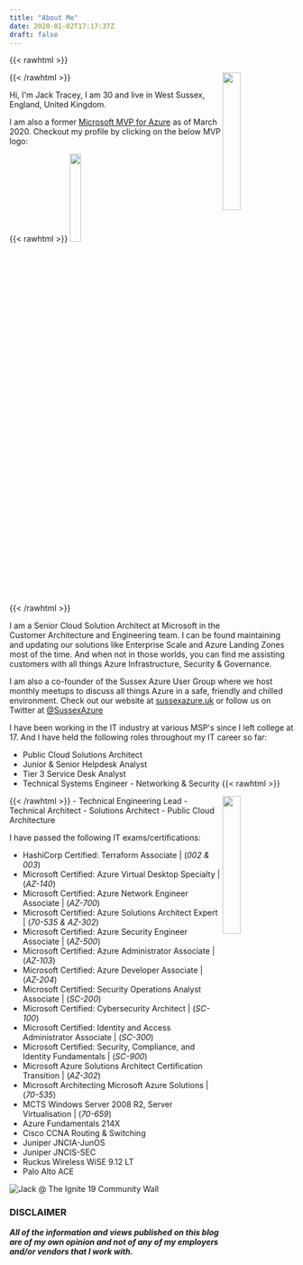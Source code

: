 ```yaml
---
title: "About Me"
date: 2020-01-02T17:17:37Z
draft: false
---
```


{{< rawhtml >}}

<img src="/img/jt-ignite-box.jpg" width="25%" align="right">

{{< /rawhtml >}}

Hi, I'm Jack Tracey, I am 30 and live in West Sussex, England, United Kingdom. 

I am also a former [Microsoft MVP for Azure](https://mvp.microsoft.com/en-US/Overview) as of March 2020. Checkout my profile by clicking on the below MVP logo:

{{< rawhtml >}}
<a href="https://mvp.microsoft.com/en-us/PublicProfile/5003681" target="_blank">
<img src="/img/cert-badges/mvp.png" width="20%">
</a>
<br>
<br>
{{< /rawhtml >}}


I am a Senior Cloud Solution Architect at Microsoft in the Customer Architecture and Engineering team. I can be found maintaining and updating our solutions like Enterprise Scale and Azure Landing Zones most of the time. And when not in those worlds, you can find me assisting customers with all things Azure Infrastructure, Security & Governance.

I am also a co-founder of the Sussex Azure User Group where we host monthly meetups to discuss all things Azure in a safe, friendly and chilled environment. Check out our website at [sussexazure.uk](https://sussexazure.uk) or follow us on Twitter at [@SussexAzure](https://twitter.com/SussexAzure)

I have been working in the IT industry at various MSP's since I left college at 17. And I have held the following roles throughout my IT career so far:

- Public Cloud Solutions Architect
- Junior & Senior Helpdesk Analyst
- Tier 3 Service Desk Analyst
- Technical Systems Engineer - Networking & Security
{{< rawhtml >}}
<img src="/img/jtpics/jt-az-oxford1.jpg" width="25%" align="right">
{{< /rawhtml >}}
- Technical Engineering Lead
- Technical Architect
- Solutions Architect - Public Cloud Architecture

I have passed the following IT exams/certifications:

- HashiCorp Certified: Terraform Associate | (*002 & 003*)
- Microsoft Certified: Azure Virtual Desktop Specialty | (*AZ-140*)
- Microsoft Certified: Azure Network Engineer Associate | (*AZ-700*)
- Microsoft Certified: Azure Solutions Architect Expert | (*70-535 & AZ-302*)
- Microsoft Certified: Azure Security Engineer Associate | (*AZ-500*)
- Microsoft Certified: Azure Administrator Associate | (*AZ-103*)
- Microsoft Certified: Azure Developer Associate | (*AZ-204*)
- Microsoft Certified: Security Operations Analyst Associate | (*SC-200*)
- Microsoft Certified: Cybersecurity Architect | (*SC-100*)
- Microsoft Certified: Identity and Access Administrator Associate | (*SC-300*)
- Microsoft Certified: Security, Compliance, and Identity Fundamentals | (*SC-900*)
- Microsoft Azure Solutions Architect Certification Transition | (*AZ-302*)
- Microsoft Architecting Microsoft Azure Solutions | (*70-535*)
- MCTS Windows Server 2008 R2, Server Virtualisation | (*70-659*)
- Azure Fundamentals 214X
- Cisco CCNA Routing & Switching
- Juniper JNCIA-JunOS
- Juniper JNCIS-SEC
- Ruckus Wireless WiSE 9.12 LT
- Palo Alto ACE

![Jack @ The Ignite 19 Community Wall](/img/jt-ignite-community-wall.jpg)

### DISCLAIMER
***All of the information and views published on this blog are of my own opinion and not of any of my employers and/or vendors that I work with.***